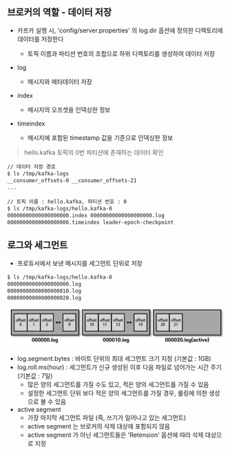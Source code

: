 ## 브로커의 역할 - 데이터 저장

- 카프카 실행 시, 'config/server.properties' 의 log.dir 옵션에 정의한 디렉토리에 데이터를 저장한다
  - 토픽 이름과 파티션 번호의 조합으로 하위 디렉토리를 생성하여 데이터 저장

- log 
  - 메시지와 메타데이터 저장
- index 
  - 메시지의 오프셋을 인덱싱한 정보
- timeindex
  - 메시지에 포함된 timestamp 값을 기준으로 인덱싱한 정보 

> hello.kafka 토픽의 0번 파티션에 존재하는 데이터 확인 
````shell
// 데이터 저장 경로
$ ls /tmp/kafka-logs
__consumer_offsets-0 __consumer_offsets-21
...

// 토픽 이름 : hello.kafka, 파티션 번호 : 0
$ ls /tmp/kafka-logs/hello.kafka-0
00000000000000000000.index 00000000000000000000.log
00000000000000000000.timeindex leader-epoch-checkpoint
````

## 로그와 세그먼트 

- 프로듀서에서 보낸 메시지를 세그먼트 단위로 저장

````shell
$ ls /tmp/kafka-logs/hello.kafka-0
00000000000000000000.log
00000000000000000010.log
00000000000000000020.log
````

![img4.png](image/img4.png)

- log.segment.bytes : 바이트 단위의 최대 세그먼트 크기 지정 (기본값 : 1GB)
- log.roll.ms(hour) : 세그먼트가 신규 생성된 이후 다음 파일로 넘어가는 시간 주기 (기본값 : 7일) 
  - 많은 양의 세그먼트를 가질 수도 있고, 적은 양의 세그먼트를 가질 수 있음 
  - 설정한 세그먼트 단위 보다 적은 양의 세그먼트를 가질 경우, 롤링에 의한 생성으로 볼 수 있음 
- active segment
  - 가장 마지막 세그먼트 파일 (즉, 쓰기가 일어나고 있는 세그먼트)
  - active segment 는 브로커의 삭제 대상에 포함되지 않음
  - active segment 가 아닌 세그먼트들은 'Retension' 옵션에 따라 삭제 대상으로 지정
